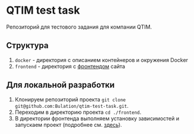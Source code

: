 # QTIM test task

Репозиторий для тестового задания для компании QTIM.

## Структура

1. `docker` - директория с описанием контейнеров и окружения Docker
2. `frontend` - директория с [фронтендом](frontend/README.md) сайта

## Для локальной разработки

1. Клонируем репозиторий проекта `git clone git@github.com:Bulation/qtim-test-task.git`.
2. Переходим в директорию проекта `cd ./frontend`.
3. В директории фронтенда выполняем установку зависимостей и запускаем проект (подробнее см. [здесь](frontend/README.md)).